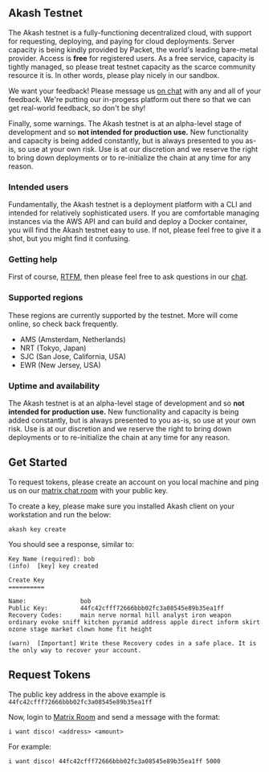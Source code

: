 ## Akash Testnet

The Akash testnet is a fully-functioning decentralized cloud, with support for requesting, deploying, and paying for cloud deployments. Server capacity is being kindly provided by Packet, the world's leading bare-metal provider. Access is **free** for registered users. As a free service, capacity is tightly managed, so please treat testnet capacity as the scarce community resource it is. In other words, please play nicely in our sandbox.

We want your feedback! Please message us [on chat](https://akash.network/chat) with any and all of your feedback. We're putting our in-progess platform out there so that we can get real-world feedback, so don't be shy!

Finally, some warnings. The Akash testnet is at an alpha-level stage of development and so **not intended for production use.** New functionality and capacity is being added constantly, but is always presented to you as-is, so use at your own risk. Use is at our discretion and we reserve the right to bring down deployments or to re-initialize the chain at any time for any reason.

### Intended users

Fundamentally, the Akash testnet is a deployment platform with a CLI and intended for relatively sophisticated users. If you are comfortable managing instances via the AWS API and can build and deploy a Docker container, you will find the Akash testnet easy to use. If not, please feel free to give it a shot, but you might find it confusing.

### Getting help

First of course, [RTFM](../usage/cli), then please feel free to ask questions in our [chat](http://akash.network/chat).

### Supported regions

These regions are currently supported by the testnet. More will come online, so check back frequently.

* AMS \(Amsterdam, Netherlands\)
* NRT \(Tokyo, Japan\)
* SJC \(San Jose, California, USA\)
* EWR \(New Jersey, USA\)

### Uptime and availability

The Akash testnet is at an alpha-level stage of development and so **not intended for production use.** New functionality and capacity is being added constantly, but is always presented to you as-is, so use at your own risk. Use is at our discretion and we reserve the right to bring down deployments or to re-initialize the chain at any time for any reason.

## Get Started


To request tokens, please create an account on you local machine and ping us on our [matrix chat room](http://akash.network/chat) with your public key. 

To create a key, please make sure you installed Akash client on your workstation and run the below:

```
akash key create
```

You should see a response, similar to:

```
Key Name (required): bob
(info)  [key] key created

Create Key
==========

Name:           	bob
Public Key:     	44fc42cfff72666bbb02fc3a08545e89b35ea1ff
Recovery Codes: 	main nerve normal hill analyst iron weapon ordinary evoke sniff kitchen pyramid address apple direct inform skirt ozone stage market clown home fit height

(warn)  [Important] Write these Recovery codes in a safe place. It is the only way to recover your account.
```

## Request Tokens

The public key address in the above example is `44fc42cfff72666bbb02fc3a08545e89b35ea1ff`

Now, login to [Matrix Room](https://akash.network/chat) and send a message with the format:

```text
i want disco! <address> <amount>
```

For example:

```text
i want disco! 44fc42cfff72666bbb02fc3a08545e89b35ea1ff 5000
```
